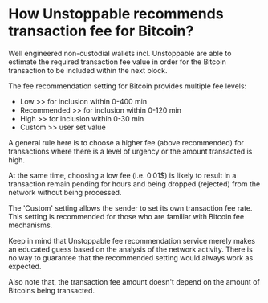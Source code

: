 # How Unstoppable recommends transaction fee for Bitcoin?

Well engineered non-custodial wallets incl. Unstoppable are able to estimate the required transaction fee value in order for the Bitcoin transaction to be included within the next block.

The fee recommendation setting for Bitcoin provides multiple fee levels:

- Low >> for inclusion within 0-400 min
- Recommended >> for inclusion within 0-120 min
- High >> for inclusion within 0-30 min
- Custom >> user set value

A general rule here is to choose a higher fee (above recommended) for transactions where there is a level of urgency or the amount transacted is high.

At the same time, choosing a low fee (i.e. 0.01$) is likely to result in a transaction remain pending for hours and being dropped (rejected) from the network without being processed.

The 'Custom' setting allows the sender to set its own transaction fee rate. This setting is recommended for those who are familiar with Bitcoin fee mechanisms.

Keep in mind that Unstoppable fee recommendation service merely makes an educated guess based on the analysis of the network activity. There is no way to guarantee that the recommended setting would always work as expected.

Also note that, the transaction fee amount doesn't depend on the amount of Bitcoins being transacted.